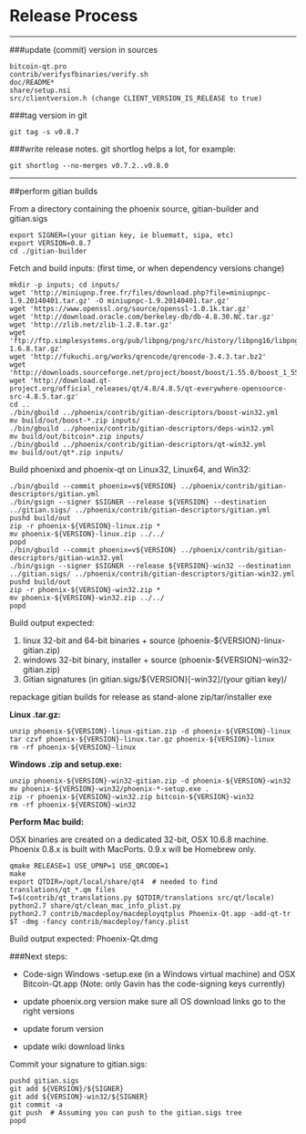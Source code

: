 Release Process
====================

* * *

###update (commit) version in sources


	bitcoin-qt.pro
	contrib/verifysfbinaries/verify.sh
	doc/README*
	share/setup.nsi
	src/clientversion.h (change CLIENT_VERSION_IS_RELEASE to true)

###tag version in git

	git tag -s v0.8.7

###write release notes. git shortlog helps a lot, for example:

	git shortlog --no-merges v0.7.2..v0.8.0

* * *

##perform gitian builds

 From a directory containing the phoenix source, gitian-builder and gitian.sigs
  
	export SIGNER=(your gitian key, ie bluematt, sipa, etc)
	export VERSION=0.8.7
	cd ./gitian-builder

 Fetch and build inputs: (first time, or when dependency versions change)

	mkdir -p inputs; cd inputs/
	wget 'http://miniupnp.free.fr/files/download.php?file=miniupnpc-1.9.20140401.tar.gz' -O miniupnpc-1.9.20140401.tar.gz'
	wget 'https://www.openssl.org/source/openssl-1.0.1k.tar.gz'
	wget 'http://download.oracle.com/berkeley-db/db-4.8.30.NC.tar.gz'
	wget 'http://zlib.net/zlib-1.2.8.tar.gz'
	wget 'ftp://ftp.simplesystems.org/pub/libpng/png/src/history/libpng16/libpng-1.6.8.tar.gz'
	wget 'http://fukuchi.org/works/qrencode/qrencode-3.4.3.tar.bz2'
	wget 'http://downloads.sourceforge.net/project/boost/boost/1.55.0/boost_1_55_0.tar.bz2'
	wget 'http://download.qt-project.org/official_releases/qt/4.8/4.8.5/qt-everywhere-opensource-src-4.8.5.tar.gz'
	cd ..
	./bin/gbuild ../phoenix/contrib/gitian-descriptors/boost-win32.yml
	mv build/out/boost-*.zip inputs/
	./bin/gbuild ../phoenix/contrib/gitian-descriptors/deps-win32.yml
	mv build/out/bitcoin*.zip inputs/
	./bin/gbuild ../phoenix/contrib/gitian-descriptors/qt-win32.yml
	mv build/out/qt*.zip inputs/

 Build phoenixd and phoenix-qt on Linux32, Linux64, and Win32:
  
	./bin/gbuild --commit phoenix=v${VERSION} ../phoenix/contrib/gitian-descriptors/gitian.yml
	./bin/gsign --signer $SIGNER --release ${VERSION} --destination ../gitian.sigs/ ../phoenix/contrib/gitian-descriptors/gitian.yml
	pushd build/out
	zip -r phoenix-${VERSION}-linux.zip *
	mv phoenix-${VERSION}-linux.zip ../../
	popd
	./bin/gbuild --commit phoenix=v${VERSION} ../phoenix/contrib/gitian-descriptors/gitian-win32.yml
	./bin/gsign --signer $SIGNER --release ${VERSION}-win32 --destination ../gitian.sigs/ ../phoenix/contrib/gitian-descriptors/gitian-win32.yml
	pushd build/out
	zip -r phoenix-${VERSION}-win32.zip *
	mv phoenix-${VERSION}-win32.zip ../../
	popd

  Build output expected:

  1. linux 32-bit and 64-bit binaries + source (phoenix-${VERSION}-linux-gitian.zip)
  2. windows 32-bit binary, installer + source (phoenix-${VERSION}-win32-gitian.zip)
  3. Gitian signatures (in gitian.sigs/${VERSION}[-win32]/(your gitian key)/

repackage gitian builds for release as stand-alone zip/tar/installer exe

**Linux .tar.gz:**

	unzip phoenix-${VERSION}-linux-gitian.zip -d phoenix-${VERSION}-linux
	tar czvf phoenix-${VERSION}-linux.tar.gz phoenix-${VERSION}-linux
	rm -rf phoenix-${VERSION}-linux

**Windows .zip and setup.exe:**

	unzip phoenix-${VERSION}-win32-gitian.zip -d phoenix-${VERSION}-win32
	mv phoenix-${VERSION}-win32/phoenix-*-setup.exe .
	zip -r phoenix-${VERSION}-win32.zip bitcoin-${VERSION}-win32
	rm -rf phoenix-${VERSION}-win32

**Perform Mac build:**

  OSX binaries are created on a dedicated 32-bit, OSX 10.6.8 machine.
  Phoenix 0.8.x is built with MacPorts.  0.9.x will be Homebrew only.

	qmake RELEASE=1 USE_UPNP=1 USE_QRCODE=1
	make
	export QTDIR=/opt/local/share/qt4  # needed to find translations/qt_*.qm files
	T=$(contrib/qt_translations.py $QTDIR/translations src/qt/locale)
	python2.7 share/qt/clean_mac_info_plist.py
	python2.7 contrib/macdeploy/macdeployqtplus Phoenix-Qt.app -add-qt-tr $T -dmg -fancy contrib/macdeploy/fancy.plist

 Build output expected: Phoenix-Qt.dmg

###Next steps:

* Code-sign Windows -setup.exe (in a Windows virtual machine) and
  OSX Bitcoin-Qt.app (Note: only Gavin has the code-signing keys currently)

* update phoenix.org version
  make sure all OS download links go to the right versions

* update forum version

* update wiki download links

Commit your signature to gitian.sigs:

	pushd gitian.sigs
	git add ${VERSION}/${SIGNER}
	git add ${VERSION}-win32/${SIGNER}
	git commit -a
	git push  # Assuming you can push to the gitian.sigs tree
	popd

